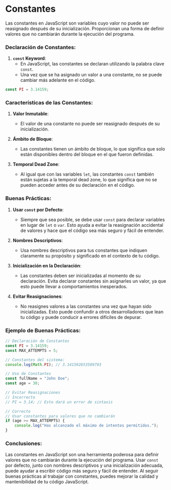 # Constantes

Las constantes en JavaScript son variables cuyo valor no puede ser reasignado después de su inicialización. Proporcionan una forma de definir valores que no cambiarán durante la ejecución del programa.

### Declaración de Constantes:

1. **`const` Keyword**:
    - En JavaScript, las constantes se declaran utilizando la palabra clave `const`.
    - Una vez que se ha asignado un valor a una constante, no se puede cambiar más adelante en el código.

```javascript
const PI = 3.14159;
```

### Características de las Constantes:

1. **Valor Inmutable**:
    - El valor de una constante no puede ser reasignado después de su inicialización.

2. **Ámbito de Bloque**:
    - Las constantes tienen un ámbito de bloque, lo que significa que solo están disponibles dentro del bloque en el que fueron definidas.

3. **Temporal Dead Zone**:
    - Al igual que con las variables `let`, las constantes `const` también están sujetas a la temporal dead zone, lo que significa que no se pueden acceder antes de su declaración en el código.

### Buenas Prácticas:

1. **Usar `const` por Defecto**:
    - Siempre que sea posible, se debe usar `const` para declarar variables en lugar de `let` o `var`. Esto ayuda a evitar la reasignación accidental de valores y hace que el código sea más seguro y fácil de entender.

2. **Nombres Descriptivos**:
    - Usa nombres descriptivos para tus constantes que indiquen claramente su propósito y significado en el contexto de tu código.

3. **Inicialización en la Declaración**:
    - Las constantes deben ser inicializadas al momento de su declaración. Evita declarar constantes sin asignarles un valor, ya que esto puede llevar a comportamientos inesperados.

4. **Evitar Reasignaciones**:
    - No reasignes valores a las constantes una vez que hayan sido inicializadas. Esto puede confundir a otros desarrolladores que lean tu código y puede conducir a errores difíciles de depurar.

### Ejemplo de Buenas Prácticas:

```javascript
// Declaración de Constantes
const PI = 3.14159;
const MAX_ATTEMPTS = 5;

// Constantes del sistema:
console.log(Math.PI); // 3.141592653589793

// Uso de Constantes
const fullName = "John Doe";
const age = 30;

// Evitar Reasignaciones
// Incorrecto
// PI = 3.14; // Esto dará un error de sintaxis

// Correcto
// Usar constantes para valores que no cambiarán
if (age >= MAX_ATTEMPTS) {
    console.log("Has alcanzado el máximo de intentos permitidos.");
}
```

### Conclusiones:

Las constantes en JavaScript son una herramienta poderosa para definir valores que no cambiarán durante la ejecución del programa. Usar `const` por defecto, junto con nombres descriptivos y una inicialización adecuada, puede ayudar a escribir código más seguro y fácil de entender. Al seguir buenas prácticas al trabajar con constantes, puedes mejorar la calidad y mantenibilidad de tu código JavaScript.
